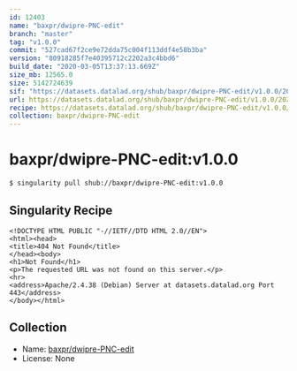 ```yaml
---
id: 12403
name: "baxpr/dwipre-PNC-edit"
branch: "master"
tag: "v1.0.0"
commit: "527cad67f2ce9e72dda75c004f113ddf4e58b3ba"
version: "80918285f7e40395712c2202a3c4bbd6"
build_date: "2020-03-05T13:37:13.669Z"
size_mb: 12565.0
size: 5142724639
sif: "https://datasets.datalad.org/shub/baxpr/dwipre-PNC-edit/v1.0.0/2020-03-05-527cad67-80918285/80918285f7e40395712c2202a3c4bbd6.sif"
url: https://datasets.datalad.org/shub/baxpr/dwipre-PNC-edit/v1.0.0/2020-03-05-527cad67-80918285/
recipe: https://datasets.datalad.org/shub/baxpr/dwipre-PNC-edit/v1.0.0/2020-03-05-527cad67-80918285/Singularity
collection: baxpr/dwipre-PNC-edit
---
```


# baxpr/dwipre-PNC-edit:v1.0.0

```bash
$ singularity pull shub://baxpr/dwipre-PNC-edit:v1.0.0
```

## Singularity Recipe

```singularity
<!DOCTYPE HTML PUBLIC "-//IETF//DTD HTML 2.0//EN">
<html><head>
<title>404 Not Found</title>
</head><body>
<h1>Not Found</h1>
<p>The requested URL was not found on this server.</p>
<hr>
<address>Apache/2.4.38 (Debian) Server at datasets.datalad.org Port 443</address>
</body></html>
```

## Collection

 - Name: [baxpr/dwipre-PNC-edit](https://github.com/baxpr/dwipre-PNC-edit)
 - License: None

